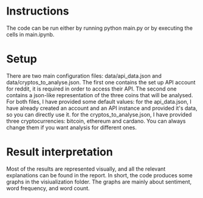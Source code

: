 # Instructions
The code can be run either by running python main.py or by executing the cells in main.ipynb.


# Setup
There are two main configuration files: data/api_data.json and data/cryptos_to_analyse.json.
The first one contains the set up API account for reddit, it is required in order to access
their API. The second one contains a json-like representation of the three coins that will be
analysed. For both files, I have provided some default values: for the api_data.json, I have 
already created an account and an API instance and provided it's data, so you can directly use 
it. for the cryptos_to_analyse.json, I have provided three cryptocurrencies: bitcoin, ethereum and
cardano. You can always change them if you want analysis for different ones.

# Result interpretation
Most of the results are represented visually, and all the relevant explanations can be found in the
report. In short, the code produces some graphs in the visiualization folder. The graphs are mainly 
about sentiment, word frequency, and word count.
